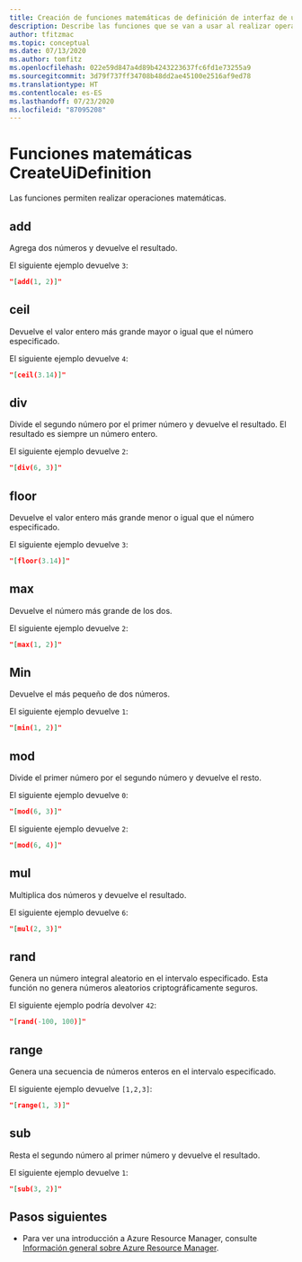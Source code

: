 ```yaml
---
title: Creación de funciones matemáticas de definición de interfaz de usuario
description: Describe las funciones que se van a usar al realizar operaciones matemáticas.
author: tfitzmac
ms.topic: conceptual
ms.date: 07/13/2020
ms.author: tomfitz
ms.openlocfilehash: 022e59d847a4d89b4243223637fc6fd1e73255a9
ms.sourcegitcommit: 3d79f737ff34708b48dd2ae45100e2516af9ed78
ms.translationtype: HT
ms.contentlocale: es-ES
ms.lasthandoff: 07/23/2020
ms.locfileid: "87095208"
---
```

# <a name="createuidefinition-math-functions"></a>Funciones matemáticas CreateUiDefinition

Las funciones permiten realizar operaciones matemáticas.

## <a name="add"></a>add

Agrega dos números y devuelve el resultado.

El siguiente ejemplo devuelve `3`:

```json
"[add(1, 2)]"
```

## <a name="ceil"></a>ceil

Devuelve el valor entero más grande mayor o igual que el número especificado.

El siguiente ejemplo devuelve `4`:

```json
"[ceil(3.14)]"
```

## <a name="div"></a>div

Divide el segundo número por el primer número y devuelve el resultado. El resultado es siempre un número entero.

El siguiente ejemplo devuelve `2`:

```json
"[div(6, 3)]"
```

## <a name="floor"></a>floor

Devuelve el valor entero más grande menor o igual que el número especificado.

El siguiente ejemplo devuelve `3`:

```json
"[floor(3.14)]"
```

## <a name="max"></a>max

Devuelve el número más grande de los dos.

El siguiente ejemplo devuelve `2`:

```json
"[max(1, 2)]"
```

## <a name="min"></a>Min

Devuelve el más pequeño de dos números.

El siguiente ejemplo devuelve `1`:

```json
"[min(1, 2)]"
```

## <a name="mod"></a>mod

Divide el primer número por el segundo número y devuelve el resto.

El siguiente ejemplo devuelve `0`:

```json
"[mod(6, 3)]"
```

El siguiente ejemplo devuelve `2`:

```json
"[mod(6, 4)]"
```

## <a name="mul"></a>mul

Multiplica dos números y devuelve el resultado.

El siguiente ejemplo devuelve `6`:

```json
"[mul(2, 3)]"
```

## <a name="rand"></a>rand

Genera un número integral aleatorio en el intervalo especificado. Esta función no genera números aleatorios criptográficamente seguros.

El siguiente ejemplo podría devolver `42`:

```json
"[rand(-100, 100)]"
```

## <a name="range"></a>range

Genera una secuencia de números enteros en el intervalo especificado.

El siguiente ejemplo devuelve `[1,2,3]`:

```json
"[range(1, 3)]"
```

## <a name="sub"></a>sub

Resta el segundo número al primer número y devuelve el resultado.

El siguiente ejemplo devuelve `1`:

```json
"[sub(3, 2)]"
```

## <a name="next-steps"></a>Pasos siguientes

* Para ver una introducción a Azure Resource Manager, consulte [Información general sobre Azure Resource Manager](../management/overview.md).

